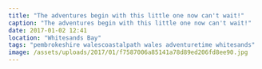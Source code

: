 ```yaml
---
title: "The adventures begin with this little one now can't wait!"
caption: "The adventures begin with this little one now can't wait!"
date: 2017-01-02 12:41
location: "Whitesands Bay"
tags: "pembrokeshire walescoastalpath wales adventuretime whitesands"
image: /assets/uploads/2017/01/f7587006a85141a78d89ed206fd8ee90.jpg
---
```

